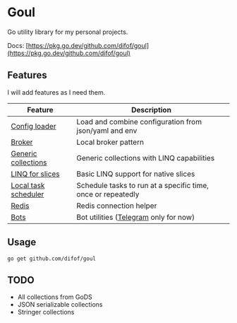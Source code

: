 # Goul

Go utility library for my personal projects.

Docs: [https://pkg.go.dev/github.com/difof/goul](https://pkg.go.dev/github.com/difof/goul)

## Features

I will add features as I need them.

| Feature                                          | Description                                                      |
|--------------------------------------------------|------------------------------------------------------------------|
| [Config loader](./config_loader/loader_test.go)  | Load and combine configuration from json/yaml and env            |
| [Broker](./concurrency/broker_test.go)           | Local broker pattern                                             |
| [Generic collections](./generics)                | Generic collections with LINQ capabilities                       |
| [LINQ for slices](./generics/native_linq.go)     | Basic LINQ support for native slices                             |
| [Local task scheduler](./task/scheduler_test.go) | Schedule tasks to run at a specific time, once or repeatedly     |
| [Redis](./redis)                                 | Redis connection helper                                          |
| [Bots](./bot)                                    | Bot utilities ([Telegram](./bot/tgbot/bot_test.go) only for now) |

## Usage

`go get github.com/difof/goul`

## TODO

- All collections from GoDS
- JSON serializable collections
- Stringer collections

